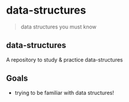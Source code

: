 # data-structures
> data structures you must know

## data-structures
A repository to study & practice data-structures

## Goals
- trying to be familiar with data structures!
